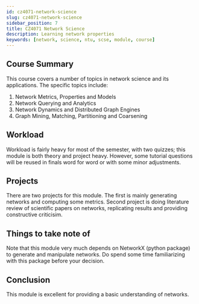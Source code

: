 ```yaml
---
id: cz4071-network-science
slug: cz4071-network-science
sidebar_position: 7
title: CZ4071 Network Science
description: Learning network properties
keywords: [network, science, ntu, scse, module, course]
---
```


## Course Summary

This course covers a number of topics in network science and its applications. The specific topics include:

1. Network Metrics, Properties and Models
2. Network Querying and Analytics
3. Network Dynamics and Distributed Graph Engines
4. Graph Mining, Matching, Partitioning and Coarsening

## Workload

Workload is fairly heavy for most of the semester, with two quizzes; this module is both theory and project heavy. However, some tutorial questions will be reused in finals word for word or with some minor adjustments.

## Projects

There are two projects for this module. The first is mainly generating networks and computing some metrics. Second project is doing literature review of scientific papers on networks, replicating results and providing constructive criticisim.

## Things to take note of

Note that this module very much depends on NetworkX (python package) to generate and manipulate networks. Do spend some time familiarizing with this package before your decision.

## Conclusion

This module is excellent for providing a basic understanding of networks.
